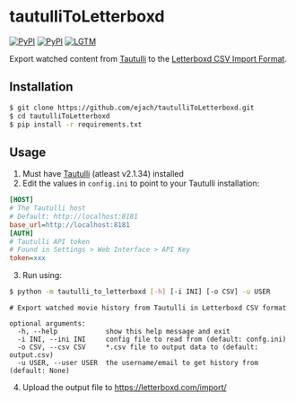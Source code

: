 # tautulliToLetterboxd

[![PyPI](https://img.shields.io/pypi/v/requests?logo=python&label=requests&style=flat-square&color=FFD43B)](https://pypi.org/project/requests/)
[![PyPI](https://img.shields.io/pypi/v/halo?logo=python&label=halo&style=flat-square&color=FFD43B)](https://pypi.org/project/halo/)
[![LGTM](https://img.shields.io/lgtm/grade/python/github/ejach/tautulliToLetterboxd?color=FFD43B&logo=python&style=flat-square)](https://lgtm.com/projects/g/ejach/tautulliToLetterboxd/)


Export watched content from [Tautulli](https://github.com/tautulli/tautulli) to the [Letterboxd CSV Import Format](https://letterboxd.com/about/importing-data/).

## Installation
```bash
$ git clone https://github.com/ejach/tautulliToLetterboxd.git
$ cd tautulliToLetterboxd
$ pip install -r requirements.txt
```
## Usage
1. Must have [Tautulli](https://github.com/tautulli/tautulli) (atleast v2.1.34) installed
2. Edit the values in `config.ini` to point to your Tautulli installation:
```ini
[HOST]
# The Tautulli host
# Default: http://localhost:8181
base_url=http://localhost:8181
[AUTH]
# Tautulli API token
# Found in Settings > Web Interface > API Key
token=xxx
```
3. Run using:
```bash
$ python -m tautulli_to_letterboxd [-h] [-i INI] [-o CSV] -u USER
```
```
# Export watched movie history from Tautulli in Letterboxd CSV format

optional arguments:
  -h, --help            show this help message and exit
  -i INI, --ini INI     config file to read from (default: confg.ini)
  -o CSV, --csv CSV     *.csv file to output data to (default: output.csv)
  -u USER, --user USER  the username/email to get history from (default: None)

```
4. Upload the output file to https://letterboxd.com/import/
